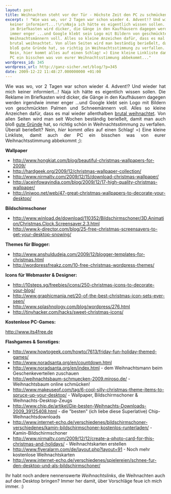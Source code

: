 ```yaml
---
layout: post
title: Weihnachten steht vor der Tür - Höchste Zeit den PC zu schmücken!
excerpt: ! "Wie was wo, vor 2 Tagen war schon wieder 4. Advent!? Und wieder hat mich
  keiner informiert...!\r\nNaja ich hätte es eigentlich wissen sollen. Die Reklame
  im Briefkasten wird dicker, die Gänge in den Kaufhäusern dagegen werden irgendwie
  immer enger ...und Google klebt sein Logo mit Bildern von geschmückten Palmen und
  Weihnachtsmännern voll. Alles so kleine Anzeichen dafür, dass es mal wieder allenthalben
  brutal weihnachtet. Von allen Seiten wird man beständig berießelt, damit man auch
  bloß gute Gründe hat, so richtig in Weihnachtsstimmung zu verfallen. Überall berießelt?
  Nein, hier kommt alles auf einen Schlag! =) Eine kleine Linkliste damit auch der
  PC ein bisschen was von eurer Weihnachtsstimmung abbekommt..."
wordpress_id: 345
wordpress_url: http://ganz-sicher.net/blog/?p=345
date: 2009-12-22 11:48:27.000000000 +01:00
---
```

<p style="text-align: justify;">Wie was wo, vor 2 Tagen war schon wieder 4. Advent!? Und wieder hat mich keiner informiert...!
Naja ich hätte es eigentlich wissen sollen. Die Reklame im Briefkasten wird dicker, die Gänge in den Kaufhäusern dagegen werden irgendwie immer enger ...und Google klebt sein Logo mit Bildern von geschmückten Palmen und Schneemännern voll. Alles so kleine Anzeichen dafür, dass es mal wieder allenthalben <a href="http://www.sketchysantas.com/">brutal weihnachtet</a>. Von allen Seiten wird man seit Wochen beständig berießelt, damit man auch bloß <a href="http://www.einfach-uebel.com/2009/12/19/gute-gruende-weihnachten-zu-feiern/">gute Gründe</a> hat, so richtig schön in Weihnachtsstimmung zu verfallen. Überall berießelt? Nein, <em>hier</em> kommt <em>alles</em> auf einen Schlag! =) Eine kleine Linkliste, damit auch der PC ein bisschen was von eurer Weihnachtsstimmung abbekommt ;):</p>
<strong>Wallpaper</strong>
<ul>
	<li><a href="http://www.hongkiat.com/blog/beautiful-christmas-wallpapers-for-2009/">http://www.hongkiat.com/blog/beautiful-christmas-wallpapers-for-2009/</a></li>
	<li><a href="http://hardgeek.org/2009/12/christmas-wallpaper-collection/">http://hardgeek.org/2009/12/christmas-wallpaper-collection/</a></li>
	<li><a href="http://www.nirmaltv.com/2009/12/15/download-christmas-wallpaper/">http://www.nirmaltv.com/2009/12/15/download-christmas-wallpaper/</a></li>
	<li><a href="http://aceinfowayindia.com/blog/2009/12/17-high-quality-christmas-wallpaper/">http://aceinfowayindia.com/blog/2009/12/17-high-quality-christmas-wallpaper/</a></li>
	<li><a href="http://iniwoo.net/web/47-great-christmas-wallpapers-to-decorate-your-desktop/">http://iniwoo.net/web/47-great-christmas-wallpapers-to-decorate-your-desktop/</a></li>
</ul>
<strong>Bildschirmschoner</strong>
<ul>
	<li><a href="http://www.winload.de/download/110352/Bildschirmschoner/3D,Animation/Christmas.Clock.Screensaver.2.3.html">http://www.winload.de/download/110352/Bildschirmschoner/3D,Animation/Christmas.Clock.Screensaver.2.3.html</a></li>
	<li><a href="http://www.k-director.com/blog/25-free-christmas-screensavers-to-get-your-desktop-snowing/">http://www.k-director.com/blog/25-free-christmas-screensavers-to-get-your-desktop-snowing/</a></li>
</ul>
<strong>Themes für Blogger:</strong>
<ul>
	<li><a href="http://www.anshuldudeja.com/2009/12/blogger-templates-for-christmas.html">http://www.anshuldudeja.com/2009/12/blogger-templates-for-christmas.html</a></li>
	<li><a href="http://wordpressfreakz.com/10-free-christmas-wordpress-themes/">http://wordpressfreakz.com/10-free-christmas-wordpress-themes/</a></li>
</ul>
<strong>Icons für Webmaster &amp; Designer:</strong>
<ul>
	<li><a href="http://10steps.sg/freebies/icons/250-christmas-icons-to-decorate-your-blog/">http://10steps.sg/freebies/icons/250-christmas-icons-to-decorate-your-blog/</a></li>
	<li><a href="http://www.graphicmania.net/20-of-the-best-christmas-icon-sets-ever-seen/">http://www.graphicmania.net/20-of-the-best-christmas-icon-sets-ever-seen/</a></li>
	<li><a href="http://www.splashnology.com/blog/wordpress/276.html">http://www.splashnology.com/blog/wordpress/276.html</a></li>
	<li><a href="http://tinyhacker.com/hacks/sweet-christmas-icons/">http://tinyhacker.com/hacks/sweet-christmas-icons/</a></li>
</ul>
<strong>Kostenlose PC-Games:</strong>

<a href="http://www.its4free.de">http://www.its4free.de</a>

<strong>Flashgames &amp; Sonstiges:</strong>
<ul>
	<li><a href="http://www.howtogeek.com/howto/7613/friday-fun-holiday-themed-games/">http://www.howtogeek.com/howto/7613/friday-fun-holiday-themed-games/</a></li>
	<li><a href="http://www.noradsanta.org/en/countdown.html" target="_blank">http://www.noradsanta.org/en/countdown.html</a></li>
	<li><a href="http://www.noradsanta.org/en/index.html" target="_blank">http://www.noradsanta.org/en/index.html</a> - dem Weihnachtsmann beim Geschenkeverteilen zuschauen</li>
	<li><a href="http://weihnachtsbaum-schmuecken-2009.miroso.de/">http://weihnachtsbaum-schmuecken-2009.miroso.de/</a> - Weihnachtsbaum online schmücken!</li>
	<li><a href="http://www.makeuseof.com/tag/6-cool-silly-christmas-theme-items-to-spruce-up-your-desktop/">http://www.makeuseof.com/tag/6-cool-silly-christmas-theme-items-to-spruce-up-your-desktop/</a> - Wallpaper, Bildschirmschoner &amp; Weihnachts-Desktop-Zeugs</li>
	<li><a href="http://www.chip.de/artikel/Die-besten-Weihnachts-Downloads-2009_39125408.html">http://www.chip.de/artikel/Die-besten-Weihnachts-Downloads-2009_39125408.html</a> - die "besten" (ich liebe diese Superlative) Chip-Weihnachtsdownloads</li>
	<li><a href="http://www.internet-echo.de/verschiedenes/bildschirmschoner-verschiedenes/kamin-bildschirmschoner-kostenlos-runterladen/">http://www.internet-echo.de/verschiedenes/bildschirmschoner-verschiedenes/kamin-bildschirmschoner-kostenlos-runterladen/</a> - Kamin-Bildschirmschoner</li>
	<li><a href="http://www.nirmaltv.com/2009/12/12/create-a-photo-card-for-this-christmas-and-holidays/">http://www.nirmaltv.com/2009/12/12/create-a-photo-card-for-this-christmas-and-holidays/</a> - Weihnachtskarten erstellen</li>
	<li><a href="http://www.flyeralarm.com/de/layout.php?layout=91">http://www.flyeralarm.com/de/layout.php?layout=91</a> - Noch mehr kostenlose Weihnachtskarten</li>
	<li><a href="http://www.internet-echo.de/verschiedenes/spielereien/schnee-fur-den-desktop-und-als-bildschirmschoner/">http://www.internet-echo.de/verschiedenes/spielereien/schnee-fur-den-desktop-und-als-bildschirmschoner/</a></li>
</ul>
Ihr habt noch andere nennenswerte <em>Weihnachtslinks</em>, die Weihnachten auch auf den Desktop bringen? Immer her damit, über Vorschläge feue ich mich immer. :)
